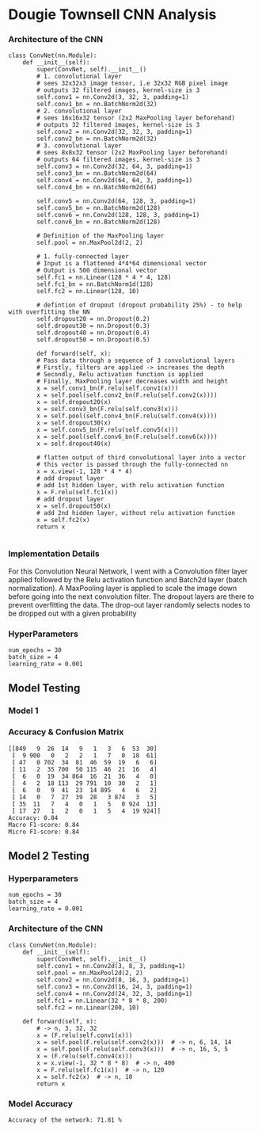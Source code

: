 # Dougie Townsell CNN Analysis 

### Architecture of the CNN
```
class ConvNet(nn.Module):
    def __init__(self):
        super(ConvNet, self).__init__()
        # 1. convolutional layer
        # sees 32x32x3 image tensor, i.e 32x32 RGB pixel image
        # outputs 32 filtered images, kernel-size is 3
        self.conv1 = nn.Conv2d(3, 32, 3, padding=1)
        self.conv1_bn = nn.BatchNorm2d(32)
        # 2. convolutional layer
        # sees 16x16x32 tensor (2x2 MaxPooling layer beforehand)
        # outputs 32 filtered images, kernel-size is 3
        self.conv2 = nn.Conv2d(32, 32, 3, padding=1)
        self.conv2_bn = nn.BatchNorm2d(32)
        # 3. convolutional layer
        # sees 8x8x32 tensor (2x2 MaxPooling layer beforehand)
        # outputs 64 filtered images, kernel-size is 3
        self.conv3 = nn.Conv2d(32, 64, 3, padding=1)
        self.conv3_bn = nn.BatchNorm2d(64)
        self.conv4 = nn.Conv2d(64, 64, 3, padding=1)
        self.conv4_bn = nn.BatchNorm2d(64)

        self.conv5 = nn.Conv2d(64, 128, 3, padding=1)
        self.conv5_bn = nn.BatchNorm2d(128)
        self.conv6 = nn.Conv2d(128, 128, 3, padding=1)
        self.conv6_bn = nn.BatchNorm2d(128)

        # Definition of the MaxPooling layer
        self.pool = nn.MaxPool2d(2, 2)

        # 1. fully-connected layer
        # Input is a flattened 4*4*64 dimensional vector
        # Output is 500 dimensional vector
        self.fc1 = nn.Linear(128 * 4 * 4, 128)
        self.fc1_bn = nn.BatchNorm1d(128)
        self.fc2 = nn.Linear(128, 10)

        # defintion of dropout (dropout probability 25%) - to help with overfitting the NN
        self.dropout20 = nn.Dropout(0.2)
        self.dropout30 = nn.Dropout(0.3)
        self.dropout40 = nn.Dropout(0.4)
        self.dropout50 = nn.Dropout(0.5)
        
        def forward(self, x):
        # Pass data through a sequence of 3 convolutional layers
        # Firstly, filters are applied -> increases the depth
        # Secondly, Relu activation function is applied
        # Finally, MaxPooling layer decreases width and height
        x = self.conv1_bn(F.relu(self.conv1(x)))
        x = self.pool(self.conv2_bn(F.relu(self.conv2(x))))
        x = self.dropout20(x)
        x = self.conv3_bn(F.relu(self.conv3(x)))
        x = self.pool(self.conv4_bn(F.relu(self.conv4(x))))
        x = self.dropout30(x)
        x = self.conv5_bn(F.relu(self.conv5(x)))
        x = self.pool(self.conv6_bn(F.relu(self.conv6(x))))
        x = self.dropout40(x)

        # flatten output of third convolutional layer into a vector
        # this vector is passed through the fully-connected nn
        x = x.view(-1, 128 * 4 * 4)
        # add dropout layer
        # add 1st hidden layer, with relu activation function
        x = F.relu(self.fc1(x))
        # add dropout layer
        x = self.dropout50(x)
        # add 2nd hidden layer, without relu activation function
        x = self.fc2(x)
        return x
        
```

### Implementation Details 

For this Convolution Neural Network, I went with a Convolution filter layer applied followed by the Relu activation function and Batch2d layer (batch normalization). 
A MaxPooling layer is applied to scale the image down before going into the next convolution filter. The dropout layers are there to prevent overfitting the data.
The drop-out layer randomly selects nodes to be dropped out with a given probability

### HyperParameters
```
num_epochs = 30
batch_size = 4
learning_rate = 0.001
```

## Model Testing 

### Model 1

###  Accuracy & Confusion Matrix
```
[[849   9  26  14   9   1   3   6  53  30]
 [  9 900   0   2   2   1   7   0  18  61]
 [ 47   0 702  34  81  46  59  19   6   6]
 [ 11   2  35 700  50 115  46  21  16   4]
 [  6   0  19  34 864  16  21  36   4   0]
 [  4   2  18 113  29 791  10  30   2   1]
 [  6   0   9  41  23  14 895   4   6   2]
 [ 14   0   7  27  39  28   3 874   3   5]
 [ 35  11   7   4   0   1   5   0 924  13]
 [ 17  27   1   2   0   1   5   4  19 924]]
Accuracy: 0.84
Macro F1-score: 0.84
Micro F1-score: 0.84
```

## Model 2 Testing 

### Hyperparameters 
```
num_epochs = 30
batch_size = 4
learning_rate = 0.001
```
### Architecture of the CNN

```
class ConvNet(nn.Module):
    def __init__(self):
        super(ConvNet, self).__init__()
        self.conv1 = nn.Conv2d(3, 8, 3, padding=1)
        self.pool = nn.MaxPool2d(2, 2)
        self.conv2 = nn.Conv2d(8, 16, 3, padding=1)
        self.conv3 = nn.Conv2d(16, 24, 3, padding=1)
        self.conv4 = nn.Conv2d(24, 32, 3, padding=1)
        self.fc1 = nn.Linear(32 * 8 * 8, 200)
        self.fc2 = nn.Linear(200, 10)

    def forward(self, x):
        # -> n, 3, 32, 32
        x = (F.relu(self.conv1(x)))
        x = self.pool(F.relu(self.conv2(x)))  # -> n, 6, 14, 14
        x = self.pool(F.relu(self.conv3(x)))  # -> n, 16, 5, 5
        x = (F.relu(self.conv4(x)))
        x = x.view(-1, 32 * 8 * 8)  # -> n, 400
        x = F.relu(self.fc1(x))  # -> n, 120
        x = self.fc2(x)  # -> n, 10
        return x
```
###  Model Accuracy 

```Accuracy of the network: 71.81 %```











